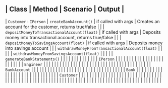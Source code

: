 | Class                                       | Method                                    | Scenario                                | Output                                |
----------------------------------------------------------------------------------------------------------------------------------------------------------------------------
| `Customer` : `IPerson`                      | `createBankAccount()`                     | if called with args                                        | Creates an account for the customer, returns true/false                                      |
|                                             | `depositMoneyToTransactionalAccount(float)`   | if called with args                                        | Deposits money into transactional account, returns true/false                                     |
|                                             | `depositMoneyToSavingsAccount(float)`       | if called with args                                      | Deposits money into savings account                                      |
|                                             | `withdrawMoneyFromTransactionalAccount(float)`                                    |                                         |                                       |
|                                             | `withdrawMoneyFromSavingsAccount(float)`                          |                                         |                                       |
|                                             | `generateBankStatements()`                               |                                         |                                       |
|                                             |                                           |                                         |                                       |
|                                             |                                           |                                         |                                       |
| `IPerson`                                       |                                           |                                         |                                       |
|                                             |                                           |                                         |                                       |
|                                             |                                           |                                         |                                       |
|                                             |                                           |                                         |                                       |
|                                             |                                           |                                         |                                       |
| `Engineer`                                  |                                           |                                         |                                       |
|                                             |                                           |                                         |                                       |
|                                             |                                           |                                         |                                       |
|                                             |                                           |                                         |                                       |
|                                             |                                           |                                         |                                       |
|                                             |                                           |                                         |                                       |
|                                             |                                           |                                         |                                       |
|                                             |                                           |                                         |                                       |
| `BankAccount`                               |                                           |                                         |                                       |
|                                             |                                           |                                         |                                       |
|                                             |                                           |                                         |                                       |
|                                             |                                           |                                         |                                       |
|                                             |                                           |                                         |                                       |
|                                             |                                           |                                         |                                       |
|                                             |                                           |                                         |                                       |
| `Bank`                                      |                                           |                                         |                                       |
|                                             |                                           |                                         |                                       |
|                                             |                                           |                                         |                                       |
|                                             |                                           |                                         |                                       |
|                                             |                                           |                                         |                                       |
|                                             |                                           |                                         |                                       |
|            `Customer`                                 |                                           |                                         |                                       |
|                                             |                                           |                                         |                                       |
|                                             |                                           |                                         |                                       |
|                                             |                                           |                                         |                                       |
|                                             |                                           |                                         |                                       |
|                                             |                                           |                                         |                                       |
|                                             |                                           |                                         |                                       |
|                                             |                                           |                                         |                                       |
|                                             |                                           |                                         |                                       |
|                                             |                                           |                                         |                                       |
|                                             |                                           |                                         |                                       |
|                                             |                                           |                                         |                                       |
|                                             |                                           |                                         |                                       |
|                                             |                                           |                                         |                                       |
|                                             |                                           |                                         |                                       |
|                                             |                                           |                                         |                                       |
|                                             |                                           |                                         |                                       |
|                                             |                                           |                                         |                                       |